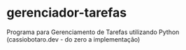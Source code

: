 # gerenciador-tarefas
Programa para Gerenciamento de Tarefas utilizando Python (cassiobotaro.dev - do zero a implementação)
